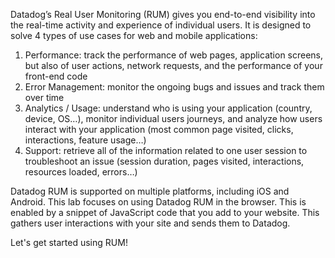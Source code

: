 Datadog’s Real User Monitoring (RUM) gives you end-to-end visibility into the real-time activity and experience of individual users. It is designed to solve 4 types of use cases for web and mobile applications:
 1. Performance: track the performance of web pages, application screens, but also of user actions, network requests, and the performance of your front-end code
 2. Error Management: monitor the ongoing bugs and issues and track them over time
 3. Analytics / Usage: understand who is using your application (country, device, OS…), monitor individual users journeys, and analyze how users interact with your application (most common page visited, clicks, interactions, feature usage…)
 4. Support: retrieve all of the information related to one user session to troubleshoot an issue (session duration, pages visited, interactions, resources loaded, errors…)

Datadog RUM is supported on multiple platforms, including iOS and Android. This lab focuses on using Datadog RUM in the browser. This is enabled by a snippet of JavaScript code that you add to your website. This gathers user interactions with your site and sends them to Datadog.

Let's get started using RUM!
